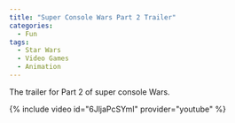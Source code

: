 ```yaml
---
title: "Super Console Wars Part 2 Trailer"
categories:
  - Fun
tags:
  - Star Wars
  - Video Games
  - Animation
---
```


The trailer for Part 2 of super console Wars.

{% include video id="6JljaPcSYmI" provider="youtube" %}

